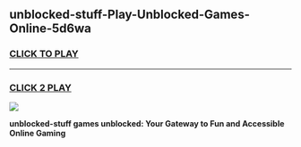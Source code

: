 
## unblocked-stuff-Play-Unblocked-Games-Online-5d6wa
<h3>
<a href="https://premium76.site?title=unblocked-stuff&ref=25A">CLICK TO PLAY</a></h3>
<hr>

<h3>
<a href="https://premium76.site?title=unblocked-stuff&ref=25A">CLICK 2 PLAY</a>
  
</h3>

<a href="https://premium76.site?title=unblocked-stuff&ref=25A"><img src="https://clearcache.store/games.png"></a>


**unblocked-stuff games unblocked: Your Gateway to Fun and Accessible Online Gaming**
